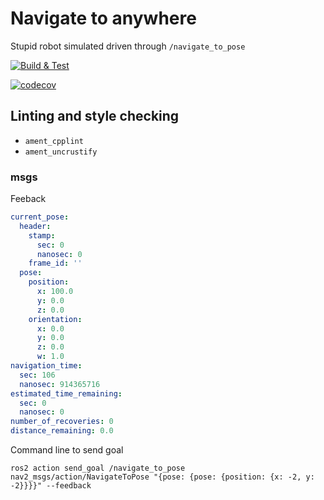 # Navigate to anywhere

Stupid robot simulated driven through `/navigate_to_pose`

[![Build & Test](https://github.com/cmraaron/nav_to_anywhere/actions/workflows/ci.yml/badge.svg)](https://github.com/cmraaron/nav_to_anywhere/actions/workflows/ci.yml)

[![codecov](https://codecov.io/github/cmraaron/nav_to_anywhere/branch/master/graph/badge.svg?token=1BPYNCNWPO)](https://codecov.io/github/cmraaron/nav_to_anywhere)

## Linting and style checking
* `ament_cpplint`
* `ament_uncrustify`


### msgs

Feeback
```yaml
current_pose:
  header:
    stamp:
      sec: 0
      nanosec: 0
    frame_id: ''
  pose:
    position:
      x: 100.0
      y: 0.0
      z: 0.0
    orientation:
      x: 0.0
      y: 0.0
      z: 0.0
      w: 1.0
navigation_time:
  sec: 106
  nanosec: 914365716
estimated_time_remaining:
  sec: 0
  nanosec: 0
number_of_recoveries: 0
distance_remaining: 0.0
```

Command line to send goal
```
ros2 action send_goal /navigate_to_pose nav2_msgs/action/NavigateToPose "{pose: {pose: {position: {x: -2, y: -2}}}}" --feedback
```
